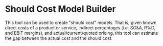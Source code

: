 # Should Cost Model Builder

This tool can be used to create "should cost" models. That is, given known direct costs of a product or service, indirect percentages (i.e. SG&A, R%D, and EBIT margins), and actual/current/quoted pricing, this tool can estimate the gap between the actual cost and the should cost.
